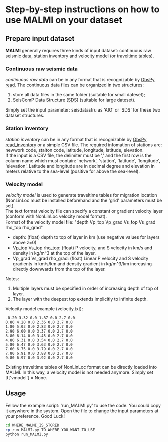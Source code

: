 # Step-by-step instructions on how to use MALMI on your dataset

## Prepare input dataset

**MALMI** generally requires three kinds of input dataset: continuous raw seismic data, station inventory and velocity model (or traveltime tables).  
### Continuous raw seismic data 
*continuous raw data* can be in any format that is recognizable by [ObsPy read](https://docs.obspy.org/packages/autogen/obspy.core.stream.read.html). The continuous data files can be organized in two structures: 
1. store all data files in the same folder (suitable for small dateset); 
2. SeisComP Data Structure ([SDS](https://www.seiscomp.de/doc/base/concepts/waveformarchives.html)) (suitable for large dateset).  

Simply set the input parameter: seisdatastru as 'AIO' or 'SDS' for these two dataset structures.

### Station inventory 
*station inventory* can be in any format that is recognizable by [ObsPy read_inventory](https://docs.obspy.org/packages/autogen/obspy.core.inventory.inventory.read_inventory.html) or a simple CSV file. The required infomation of stations are: newwork code, staiton code, latitude, longitude, latitude, elevation.  
If the input is a CSV file, the delimiter must be ',' and the first row is the column name which must contain: 'network', 'station', 'latitude', 'longitude', 'elevation'. Latitude and longitude are in decimal degree and elevation in meters relative to the sea-level (positive for above the sea-level). 

### Velocity model 
*velocity model* is used to generate traveltime tables for migration location (NonLinLoc must be installed beforehand and the 'grid' parameters must be set).  
The text format velocity file can specify a constant or gradient velocity layer (conform with NonLinLoc velocity model format).  
Format of the velocity model file: "depth Vp_top Vp_grad Vs_top Vs_grad rho_top rho_grad"  
- depth: (float) depth to top of layer in km (use negative values for layers above z=0)  
- Vp_top Vs_top rho_top: (float) P velocity, and S velocity in km/s and density in kg/m^3 at the top of the layer.  
- Vp_grad Vs_grad rho_grad: (float) Linear P velocity and S velocity gradients in km/s/km and density gradient in kg/m^3/km increasing directly downwards from the top of the layer.  

Notes:
1. Multiple layers must be specified in order of increasing depth of top of layer.
2. The layer with the deepest top extends implicitly to infinite depth.

Velocity model example (velocity.txt):
```
-0.20 3.32 0.0 1.87 0.0 2.7 0.0
0.80 4.20 0.0 2.36 0.0 2.7 0.0
1.80 5.03 0.0 2.83 0.0 2.7 0.0
2.90 6.00 0.0 3.37 0.0 2.7 0.0
3.80 6.14 0.0 3.45 0.0 2.7 0.0
4.80 6.31 0.0 3.54 0.0 2.7 0.0
5.80 6.47 0.0 3.63 0.0 2.7 0.0
7.60 6.75 0.0 3.79 0.0 2.7 0.0
7.80 6.91 0.0 3.88 0.0 2.7 0.0
9.80 6.97 0.0 3.92 0.0 2.7 0.0
```

Existing traveltime tables of NonLinLoc format can be directly loaded into MALMI. In this way, a velocity model is not needed anymore. Simply set tt['vmodel'] = None.

## Usage 
Fellow the example script: 'run_MALMI.py' to use the code. You could copy it anywhere in the system. Open the file to change the input parameters at your preference. Good Luck!
```bash
cd WHERE_MALMI_IS_STORED
cp run_MALMI.py TO_WHERE_YOU_WANT_TO_USE
python run_MALMI.py
```
